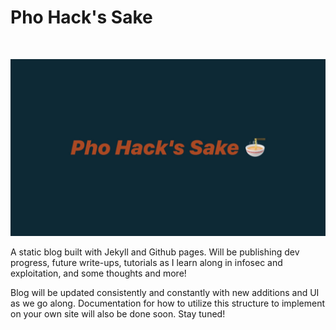 **Pho Hack's Sake**
======================
<br/>

![title](https://github.com/Noodulz/Noodulz.me/blob/master/images/D8ECC1EB-9BD5-44BA-9FAD-9F9F9241F11B.png)

A static blog built with Jekyll and Github pages. Will be publishing dev progress, future write-ups, tutorials as I learn along in infosec and exploitation, and some thoughts and more! 

Blog will be updated consistently and constantly with new additions and UI as we go along. Documentation for how to utilize this structure to implement on your own site will also be done soon. Stay tuned!

